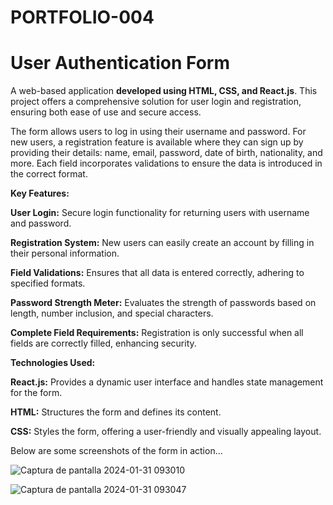 # PORTFOLIO-004

# User Authentication Form

A web-based application **developed using HTML, CSS, and React.js**. This project offers a comprehensive solution for user login and registration, ensuring both ease of use and secure access.

The form allows users to log in using their username and password. For new users, a registration feature is available where they can sign up by providing their details: name, email, password, date of birth, nationality, and more. Each field incorporates validations to ensure the data is introduced in the correct format.

**Key Features:**

**User Login:** Secure login functionality for returning users with username and password.

**Registration System:** New users can easily create an account by filling in their personal information.

**Field Validations:** Ensures that all data is entered correctly, adhering to specified formats.

**Password Strength Meter:** Evaluates the strength of passwords based on length, number inclusion, and special characters.

**Complete Field Requirements:** Registration is only successful when all fields are correctly filled, enhancing security.

**Technologies Used:**

**React.js:** Provides a dynamic user interface and handles state management for the form.

**HTML:** Structures the form and defines its content.

**CSS:** Styles the form, offering a user-friendly and visually appealing layout.

Below are some screenshots of the form in action...

![Captura de pantalla 2024-01-31 093010](https://github.com/jmorma3/PORTFOLIO-004/assets/122169852/6fddd54d-8423-4793-b175-366b91bce40d)

![Captura de pantalla 2024-01-31 093047](https://github.com/jmorma3/PORTFOLIO-004/assets/122169852/8db99988-d53e-42ec-bfa8-d80edcaa136f)
